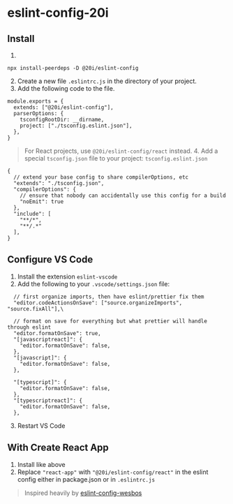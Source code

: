 # eslint-config-20i

## Install

1.

```
npx install-peerdeps -D @20i/eslint-config
```

2. Create a new file `.eslintrc.js` in the directory of your project.
3. Add the following code to the file.

```
module.exports = {
  extends: ["@20i/eslint-config"],
  parserOptions: {
    tsconfigRootDir: __dirname,
    project: ["./tsconfig.eslint.json"],
  },
}
```

> For React projects, use `@20i/eslint-config/react` instead. 4. Add a special `tsconfig.json` file to your project: `tsconfig.eslint.json`

```
{
  // extend your base config to share compilerOptions, etc
  "extends": "./tsconfig.json",
  "compilerOptions": {
    // ensure that nobody can accidentally use this config for a build
    "noEmit": true
  },
  "include": [
    "**/*",
    "**/.*"
  ],
}
```

## Configure VS Code

1. Install the extension `eslint-vscode`
2. Add the following to your `.vscode/settings.json` file:

```
  // first organize imports, then have eslint/prettier fix them
  "editor.codeActionsOnSave": ["source.organizeImports", "source.fixAll"],\

  // format on save for everything but what prettier will handle through eslint
  "editor.formatOnSave": true,
  "[javascriptreact]": {
    "editor.formatOnSave": false,
  },
  "[javascript]": {
    "editor.formatOnSave": false,
  },

  "[typescript]": {
    "editor.formatOnSave": false,
  },
  "[typescriptreact]": {
    "editor.formatOnSave": false,
  },
```

3. Restart VS Code

## With Create React App

1. Install like above
2. Replace `"react-app"` with `"@20i/eslint-config/react"` in the eslint config either in package.json or in `.eslintrc.js`

> Inspired heavily by [eslint-config-wesbos](https://github.com/wesbos/eslint-config-wesbos)
